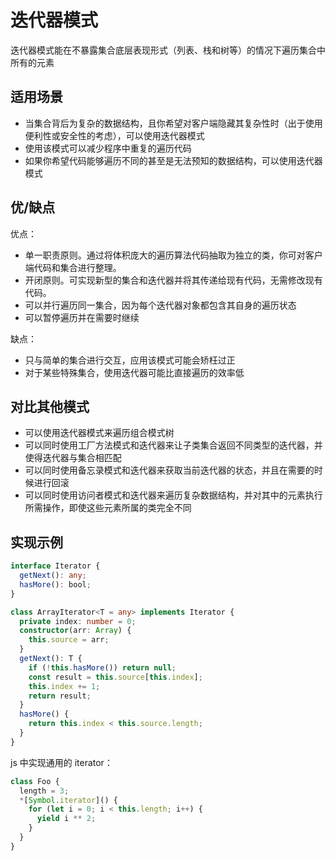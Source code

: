 # 迭代器模式

迭代器模式能在不暴露集合底层表现形式（列表、栈和树等）的情况下遍历集合中所有的元素

## 适用场景

- 当集合背后为复杂的数据结构，且你希望对客户端隐藏其复杂性时（出于使用便利性或安全性的考虑），可以使用迭代器模式
- 使用该模式可以减少程序中重复的遍历代码
- 如果你希望代码能够遍历不同的甚至是无法预知的数据结构，可以使用迭代器模式

## 优/缺点

优点：

- 单一职责原则。通过将体积庞大的遍历算法代码抽取为独立的类，你可对客户端代码和集合进行整理。
- 开闭原则。可实现新型的集合和迭代器并将其传递给现有代码，无需修改现有代码。
- 可以并行遍历同一集合，因为每个迭代器对象都包含其自身的遍历状态
- 可以暂停遍历并在需要时继续

缺点：

- 只与简单的集合进行交互，应用该模式可能会矫枉过正
- 对于某些特殊集合，使用迭代器可能比直接遍历的效率低

## 对比其他模式

- 可以使用迭代器模式来遍历组合模式树
- 可以同时使用工厂方法模式和迭代器来让子类集合返回不同类型的迭代器，并使得迭代器与集合相匹配
- 可以同时使用备忘录模式和迭代器来获取当前迭代器的状态，并且在需要的时候进行回滚
- 可以同时使用访问者模式和迭代器来遍历复杂数据结构，并对其中的元素执行所需操作，即使这些元素所属的类完全不同

## 实现示例

```ts
interface Iterator {
  getNext(): any;
  hasMore(): bool;
}

class ArrayIterator<T = any> implements Iterator {
  private index: number = 0;
  constructor(arr: Array) {
    this.source = arr;
  }
  getNext(): T {
    if (!this.hasMore()) return null;
    const result = this.source[this.index];
    this.index += 1;
    return result;
  }
  hasMore() {
    return this.index < this.source.length;
  }
}
```

js 中实现通用的 iterator：

```ts
class Foo {
  length = 3;
  *[Symbol.iterator]() {
    for (let i = 0; i < this.length; i++) {
      yield i ** 2;
    }
  }
}
```
